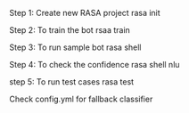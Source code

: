 Step 1: Create new RASA project
        rasa init

Step 2: To train the bot
        rsaa train

Step 3: To run sample bot
        rasa shell

Step 4: To check the confidence
        rasa shell nlu

step 5: To run test cases
        rasa test


Check config.yml for fallback classifier